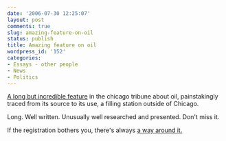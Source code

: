 ```yaml
---
date: '2006-07-30 12:25:07'
layout: post
comments: true
slug: amazing-feature-on-oil
status: publish
title: Amazing feature on oil
wordpress_id: '152'
categories:
- Essays - other people
- News
- Politics
---
```


[A long but incredible feature](http://www.chicagotribune.com/news/specials/chi-oilsafari2-htmlstory,0,3163462.special) in the chicago tribune about oil, painstakingly traced from its source to its use, a filling station outside of Chicago.

Long. Well written. Unusually well researched and presented. Don't miss it.

If the registration bothers you, there's always [a way around it.](http://www.bugmenot.com/)
